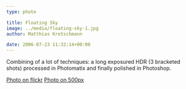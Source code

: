 ```yaml
---
type: photo

title: Floating Sky
image: ../media/floating-sky-1.jpg
author: Matthias Kretschmann

date: 2006-07-23 11:32:14+00:00
---
```


Combining of a lot of techniques: a long exposured HDR (3 bracketed shots) processed in Photomatix and finally polished in Photoshop.

[Photo on flickr](http://www.flickr.com/photos/krema/2214959926) [Photo on 500px](http://500px.com/photo/2661090)
